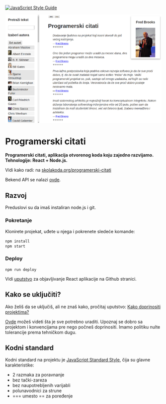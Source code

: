 [![JavaScript Style Guide](https://img.shields.io/badge/code_style-standard-brightgreen.svg)](https://standardjs.com)

[![](screen.png)](https://skolakoda.org/programerski-citati/)

# Programerski citati

**Programerski citati, aplikacija otvorenog koda koju zajedno razvijamo. Tehnologije: React + Node.js.**

Vidi kako radi: na [skolakoda.org/programerski-citati](https://skolakoda.org/programerski-citati/)

Bekend API se nalazi [ovde](https://github.com/skolakoda/baza-podataka).

## Razvoj

Preduslovi su da imaš instaliran node.js i git. 

### Pokretanje

Klonirete projekat, uđete u njega i pokrenete sledeće komande:

```
npm install
npm start

```

### Deploy

```
npm run deploy
```

Vidi [uputstvo](https://github.com/facebookincubator/create-react-app/blob/master/packages/react-scripts/template/README.md#github-pages) za objavljivanje React aplikacije na Github stranici.

## Kako se uključiti?

Ako želiš da se uključiš, ali ne znaš kako, pročitaj uputstvo: [Kako doprinositi projektima?](http://skolakoda.org/kako-doprinositi/)

[Ovde](https://trello.com/b/fBcFTxgo/programerski-citati) možeš videti šta je sve potrebno uraditi. Upoznaj se dobro sa projektom i konvencijama pre nego počneš doprinositi. Imamo politiku nulte tolerancije prema tehničkom dugu.

## Kodni standard

Kodni standard na projektu je [JavaScript Standard Style](https://standardjs.com/), čija su glavne karakteristike:

- 2 razmaka za poravnanje
- bez tački-zareza
- bez naupotrebljenih varijabli
- polunavodnici za strune
- === umesto == za poređenje
